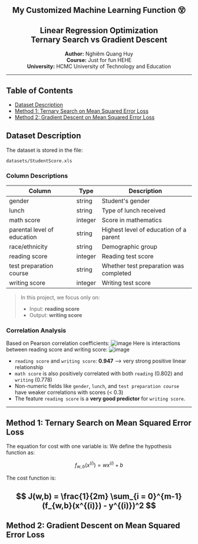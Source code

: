 <p align="center">
  <h2 align="center">My Customized Machine Learning Function 😵</h2>
  <h2 align="center">Linear Regression Optimization<br> Ternary Search vs Gradient Descent</h2>
</p>

<p align="center">
  <strong>Author:</strong> Nghiêm Quang Huy<br>
  <strong>Course:</strong> Just for fun HEHE<br>
  <strong>University:</strong> HCMC University of Technology and Education<br>
</p>

---

## Table of Contents

- [Dataset Description](#dataset-description)
- [Method 1: Ternary Search on Mean Squared Error Loss](#method-1-ternary-search-on-mean-squared-error-loss)
- [Method 2: Gradient Descent on Mean Squared Error Loss](#method-2-gradient-descent-on-mean-squared-error-loss)

## Dataset Description

The dataset is stored in the file:

```
datasets/StudentScore.xls
```

### Column Descriptions

| Column                      | Type    | Description                            |
| --------------------------- | ------- | -------------------------------------- |
| gender                      | string  | Student's gender                       |
| lunch                       | string  | Type of lunch received                 |
| math score                  | integer | Score in mathematics                   |
| parental level of education | string  | Highest level of education of a parent |
| race/ethnicity              | string  | Demographic group                      |
| reading score               | integer | Reading test score                     |
| test preparation course     | string  | Whether test preparation was completed |
| writing score               | integer | Writing test score                     |

> In this project, we focus only on:
>
> * Input: **reading score**
> * Output: **writing score**

### Correlation Analysis

Based on Pearson correlation coefficients:
![image](https://github.com/user-attachments/assets/6893aacb-a371-4f90-8093-a60cc40d390f)
Here is interactions between reading score and writing score:
![image](https://github.com/user-attachments/assets/24a92821-6fa4-49c7-844f-bfdf1e24db89)
* `reading score` and `writing score`: **0.947** —> very strong positive linear relationship
* `math score` is also positively correlated with both `reading` (0.802) and `writing` (0.778)
* Non-numeric fields like `gender`, `lunch`, and `test preparation course` have weaker correlations with scores (< 0.3)
* The feature `reading score` is a **very good predictor** for `writing score`.

---
## Method 1: Ternary Search on Mean Squared Error Loss
The equation for cost with one variable is:
We define the hypothesis function as:

$$
f_{w,b}(x^{(i)}) = wx^{(i)} + b
$$

The cost function is:

$$
J(w,b) = \frac{1}{2m} \sum_{i = 0}^{m-1} (f_{w,b}(x^{(i)}) - y^{(i)})^2
$$
---
## Method 2: Gradient Descent on Mean Squared Error Loss
